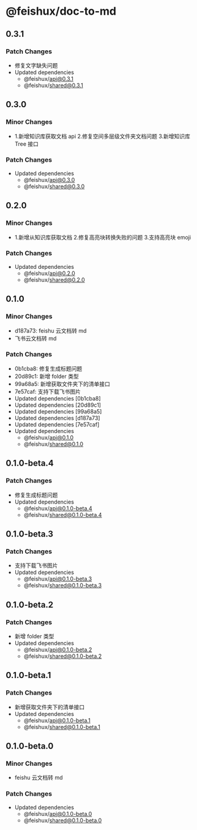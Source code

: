 # @feishux/doc-to-md

## 0.3.1

### Patch Changes

- 修复文字缺失问题
- Updated dependencies
  - @feishux/api@0.3.1
  - @feishux/shared@0.3.1

## 0.3.0

### Minor Changes

- 1.新增知识库获取文档 api 2.修复空间多层级文件夹文档问题 3.新增知识库 Tree 接口

### Patch Changes

- Updated dependencies
  - @feishux/api@0.3.0
  - @feishux/shared@0.3.0

## 0.2.0

### Minor Changes

- 1.新增从知识库获取文档 2.修复高亮块转换失败的问题 3.支持高亮块 emoji

### Patch Changes

- Updated dependencies
  - @feishux/api@0.2.0
  - @feishux/shared@0.2.0

## 0.1.0

### Minor Changes

- d187a73: feishu 云文档转 md
- 飞书云文档转 md

### Patch Changes

- 0b1cba8: 修复生成标题问题
- 20d89c1: 新增 folder 类型
- 99a68a5: 新增获取文件夹下的清单接口
- 7e57caf: 支持下载飞书图片
- Updated dependencies [0b1cba8]
- Updated dependencies [20d89c1]
- Updated dependencies [99a68a5]
- Updated dependencies [d187a73]
- Updated dependencies [7e57caf]
- Updated dependencies
  - @feishux/api@0.1.0
  - @feishux/shared@0.1.0

## 0.1.0-beta.4

### Patch Changes

- 修复生成标题问题
- Updated dependencies
  - @feishux/api@0.1.0-beta.4
  - @feishux/shared@0.1.0-beta.4

## 0.1.0-beta.3

### Patch Changes

- 支持下载飞书图片
- Updated dependencies
  - @feishux/api@0.1.0-beta.3
  - @feishux/shared@0.1.0-beta.3

## 0.1.0-beta.2

### Patch Changes

- 新增 folder 类型
- Updated dependencies
  - @feishux/api@0.1.0-beta.2
  - @feishux/shared@0.1.0-beta.2

## 0.1.0-beta.1

### Patch Changes

- 新增获取文件夹下的清单接口
- Updated dependencies
  - @feishux/api@0.1.0-beta.1
  - @feishux/shared@0.1.0-beta.1

## 0.1.0-beta.0

### Minor Changes

- feishu 云文档转 md

### Patch Changes

- Updated dependencies
  - @feishux/api@0.1.0-beta.0
  - @feishux/shared@0.1.0-beta.0

